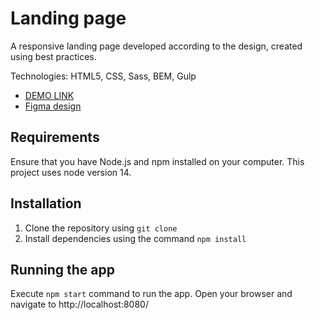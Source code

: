 # Landing page
A responsive landing page developed according to the design, created using best practices.

Technologies: HTML5, CSS, Sass, BEM, Gulp
- [DEMO LINK](https://<your_account>.github.io/<repo_name>/)
- [Figma design](https://www.figma.com/design/DtkQmQ797hk0nI4KfMi2Uq/BOSE-New-Version?node-id=6817-212&t=vQfOlbv9t4oiKGbU-0)

## Requirements
Ensure that you have Node.js and npm installed on your computer. This project uses node version 14.

## Installation 
1. Clone the repository using `git clone`
2. Install dependencies using the command `npm install`

## Running the app 
Execute `npm start` command to run the app. Open your browser and navigate to http://localhost:8080/
